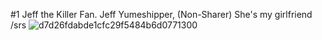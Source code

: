 
#1 Jeff the Killer Fan. Jeff Yumeshipper, (Non-Sharer) She's my girlfriend /srs
![d7d26fdabde1cfc29f5484b6d0771300](https://github.com/user-attachments/assets/4307c89a-390b-4ed0-abc1-dda2810caf23)
